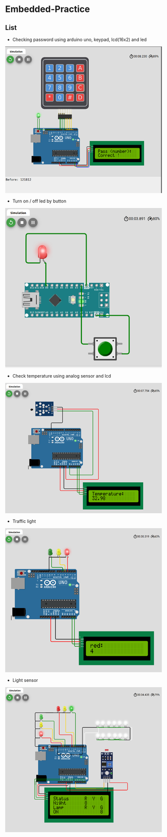 # Embedded-Practice

## List

- Checking password using arduino uno, keypad, lcd(16x2) and led

![checking password](./images/check_password.png)

- Turn on / off led by button

![button led](./images/button_led.png)

- Check temperature using analog sensor and lcd

![temp sensor](./images/temp_sensor_lcd.png)

- Traffic light

![traffic light](./images/traffic_light.png)

- Light sensor

![light sensor](./images/light_sensor.png)
